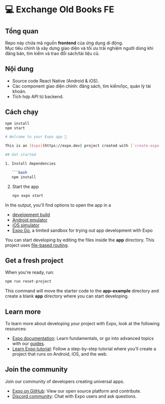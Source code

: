 # 💻 Exchange Old Books FE

## Tổng quan
Repo này chứa mã nguồn **frontend** của ứng dụng di động.  
Mục tiêu chính là xây dựng giao diện và tối ưu trải nghiệm người dùng khi đăng bán, tìm kiếm và trao đổi sách/tài liệu cũ.  

## Nội dung 
- Source code React Native (Android & iOS).  
- Các component giao diện chính: đăng sách, tìm kiếm/lọc, quản lý tài khoản.  
- Tích hợp API từ backend.  

## Cách chạy
```bash
npm install
npm start

# Welcome to your Expo app 👋

This is an [Expo](https://expo.dev) project created with [`create-expo-app`](https://www.npmjs.com/package/create-expo-app).

## Get started

1. Install dependencies

   ```bash
   npm install
   ```

2. Start the app

   ```bash
   npx expo start
   ```

In the output, you'll find options to open the app in a

- [development build](https://docs.expo.dev/develop/development-builds/introduction/)
- [Android emulator](https://docs.expo.dev/workflow/android-studio-emulator/)
- [iOS simulator](https://docs.expo.dev/workflow/ios-simulator/)
- [Expo Go](https://expo.dev/go), a limited sandbox for trying out app development with Expo

You can start developing by editing the files inside the **app** directory. This project uses [file-based routing](https://docs.expo.dev/router/introduction).

## Get a fresh project

When you're ready, run:

```bash
npm run reset-project
```

This command will move the starter code to the **app-example** directory and create a blank **app** directory where you can start developing.

## Learn more

To learn more about developing your project with Expo, look at the following resources:

- [Expo documentation](https://docs.expo.dev/): Learn fundamentals, or go into advanced topics with our [guides](https://docs.expo.dev/guides).
- [Learn Expo tutorial](https://docs.expo.dev/tutorial/introduction/): Follow a step-by-step tutorial where you'll create a project that runs on Android, iOS, and the web.

## Join the community

Join our community of developers creating universal apps.

- [Expo on GitHub](https://github.com/expo/expo): View our open source platform and contribute.
- [Discord community](https://chat.expo.dev): Chat with Expo users and ask questions.
